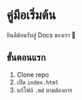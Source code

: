 # คู่มือเริ่มต้น

ยินดีต้อนรับสู่ Docs ของเรา 🎉

## ขั้นตอนแรก
1. Clone repo
2. เปิด `index.html`
3. แก้ไฟล์ `.md` ตามต้องการ
